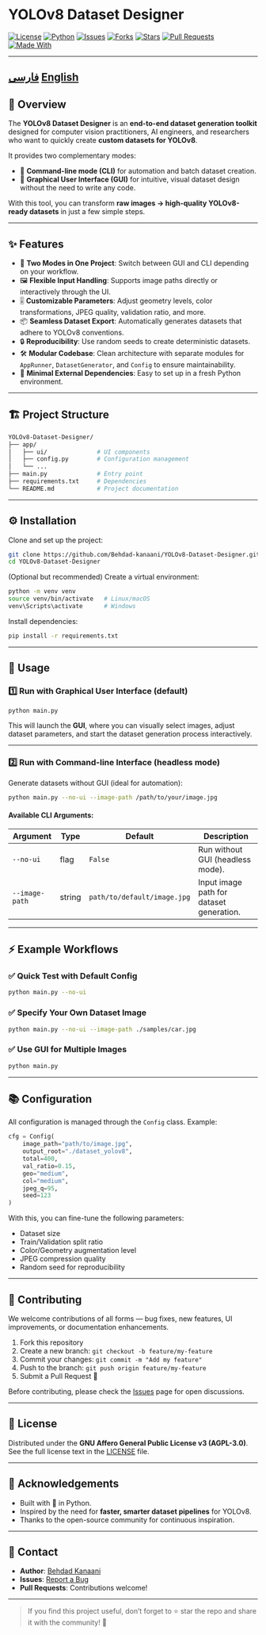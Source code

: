 # YOLOv8 Dataset Designer

[![License](https://img.shields.io/badge/License-AGPL--3.0-blue.svg)](LICENSE)
[![Python](https://img.shields.io/badge/Python-3.8%2B-green.svg)](https://www.python.org/)
[![Issues](https://img.shields.io/github/issues/Behdad-kanaani/YOLOv8-Dataset-Designer)](https://github.com/Behdad-kanaani/YOLOv8-Dataset-Designer/issues)
[![Forks](https://img.shields.io/github/forks/Behdad-kanaani/YOLOv8-Dataset-Designer)](https://github.com/Behdad-kanaani/YOLOv8-Dataset-Designer/network/members)
[![Stars](https://img.shields.io/github/stars/Behdad-kanaani/YOLOv8-Dataset-Designer)](https://github.com/Behdad-kanaani/YOLOv8-Dataset-Designer/stargazers)
[![Pull Requests](https://img.shields.io/github/issues-pr/Behdad-kanaani/YOLOv8-Dataset-Designer)](https://github.com/Behdad-kanaani/YOLOv8-Dataset-Designer/pulls)
[![Made With](https://img.shields.io/badge/Made%20with-Python-blue.svg)](https://www.python.org/)

---

[فارسی](https://github.com/Behdad-kanaani/YOLOv8-Dataset-Designer/blob/main/FA.md)
[English](https://github.com/Behdad-kanaani/YOLOv8-Dataset-Designer/blob/main/README.md)
---

## 📖 Overview

The **YOLOv8 Dataset Designer** is an **end-to-end dataset generation toolkit** designed for computer vision practitioners, AI engineers, and researchers who want to quickly create **custom datasets for YOLOv8**.

It provides two complementary modes:

* 🚀 **Command-line mode (CLI)** for automation and batch dataset creation.
* 🎨 **Graphical User Interface (GUI)** for intuitive, visual dataset design without the need to write any code.

With this tool, you can transform **raw images → high-quality YOLOv8-ready datasets** in just a few simple steps.

---

## ✨ Features

* 🔧 **Two Modes in One Project**: Switch between GUI and CLI depending on your workflow.
* 🖼️ **Flexible Input Handling**: Supports image paths directly or interactively through the UI.
* 🎚️ **Customizable Parameters**: Adjust geometry levels, color transformations, JPEG quality, validation ratio, and more.
* 📦 **Seamless Dataset Export**: Automatically generates datasets that adhere to YOLOv8 conventions.
* 🔒 **Reproducibility**: Use random seeds to create deterministic datasets.
* 🛠️ **Modular Codebase**: Clean architecture with separate modules for `AppRunner`, `DatasetGenerator`, and `Config` to ensure maintainability.
* 🧩 **Minimal External Dependencies**: Easy to set up in a fresh Python environment.

---

## 🏗️ Project Structure

```bash
YOLOv8-Dataset-Designer/
├── app/
│   ├── ui/              # UI components
│   ├── config.py        # Configuration management
│   └── ...
├── main.py              # Entry point
├── requirements.txt     # Dependencies
└── README.md            # Project documentation
```

---

## ⚙️ Installation

Clone and set up the project:

```bash
git clone https://github.com/Behdad-kanaani/YOLOv8-Dataset-Designer.git
cd YOLOv8-Dataset-Designer
```

(Optional but recommended) Create a virtual environment:

```bash
python -m venv venv
source venv/bin/activate   # Linux/macOS
venv\Scripts\activate      # Windows
```

Install dependencies:

```bash
pip install -r requirements.txt
```

---

## 🚀 Usage

### 1️⃣ Run with Graphical User Interface (default)

```bash
python main.py
```

This will launch the **GUI**, where you can visually select images, adjust dataset parameters, and start the dataset generation process interactively.

---

### 2️⃣ Run with Command-line Interface (headless mode)

Generate datasets without GUI (ideal for automation):

```bash
python main.py --no-ui --image-path /path/to/your/image.jpg
```

#### Available CLI Arguments:

| Argument       | Type   | Default                     | Description                              |
| -------------- | ------ | --------------------------- | ---------------------------------------- |
| `--no-ui`      | flag   | `False`                     | Run without GUI (headless mode).         |
| `--image-path` | string | `path/to/default/image.jpg` | Input image path for dataset generation. |

---

## ⚡ Example Workflows

### ✅ Quick Test with Default Config

```bash
python main.py --no-ui
```

### ✅ Specify Your Own Dataset Image

```bash
python main.py --no-ui --image-path ./samples/car.jpg
```

### ✅ Use GUI for Multiple Images

```bash
python main.py
```

---

## 📚 Configuration

All configuration is managed through the `Config` class. Example:

```python
cfg = Config(
    image_path="path/to/image.jpg",
    output_root="./dataset_yolov8",
    total=400,
    val_ratio=0.15,
    geo="medium",
    col="medium",
    jpeg_q=95,
    seed=123
)
```

With this, you can fine-tune the following parameters:

* Dataset size
* Train/Validation split ratio
* Color/Geometry augmentation level
* JPEG compression quality
* Random seed for reproducibility

---

## 🤝 Contributing

We welcome contributions of all forms — bug fixes, new features, UI improvements, or documentation enhancements.

1. Fork this repository
2. Create a new branch: `git checkout -b feature/my-feature`
3. Commit your changes: `git commit -m "Add my feature"`
4. Push to the branch: `git push origin feature/my-feature`
5. Submit a Pull Request 🎉

Before contributing, please check the [Issues](https://github.com/Behdad-kanaani/YOLOv8-Dataset-Designer/issues) page for open discussions.

---

## 📜 License

Distributed under the **GNU Affero General Public License v3 (AGPL-3.0)**.
See the full license text in the [LICENSE](LICENSE) file.

---

## 🙌 Acknowledgements

* Built with 💙 in Python.
* Inspired by the need for **faster, smarter dataset pipelines** for YOLOv8.
* Thanks to the open-source community for continuous inspiration.

---

## 📩 Contact

* **Author**: [Behdad Kanaani](https://github.com/Behdad-kanaani)
* **Issues**: [Report a Bug](https://github.com/Behdad-kanaani/YOLOv8-Dataset-Designer/issues)
* **Pull Requests**: Contributions welcome!

---

> If you find this project useful, don’t forget to ⭐ star the repo and share it with the community! 🚀
